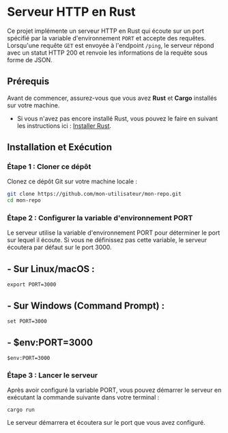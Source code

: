 # Serveur HTTP en Rust

Ce projet implémente un serveur HTTP en Rust qui écoute sur un port spécifié par la variable d'environnement `PORT` et accepte des requêtes. Lorsqu'une requête `GET` est envoyée à l'endpoint `/ping`, le serveur répond avec un statut HTTP 200 et renvoie les informations de la requête sous forme de JSON.

## Prérequis

Avant de commencer, assurez-vous que vous avez **Rust** et **Cargo** installés sur votre machine.

- Si vous n'avez pas encore installé Rust, vous pouvez le faire en suivant les instructions ici : [Installer Rust](https://www.rust-lang.org/learn/get-started).

## Installation et Exécution

### Étape 1 : Cloner ce dépôt

Clonez ce dépôt Git sur votre machine locale :

```bash
git clone https://github.com/mon-utilisateur/mon-repo.git
cd mon-repo

```
### Étape 2 : Configurer la variable d'environnement PORT

Le serveur utilise la variable d'environnement PORT pour déterminer le port sur lequel il écoute. Si vous ne définissez pas cette variable, le serveur écoutera par défaut sur le port 3000.

## - Sur Linux/macOS :
```
export PORT=3000
```
## - Sur Windows (Command Prompt) :
```
set PORT=3000
```
## - $env:PORT=3000
```
$env:PORT=3000
```
### Étape 3 : Lancer le serveur

Après avoir configuré la variable PORT, vous pouvez démarrer le serveur en exécutant la commande suivante dans votre terminal :
```
cargo run
```
Le serveur démarrera et écoutera sur le port que vous avez configuré.
